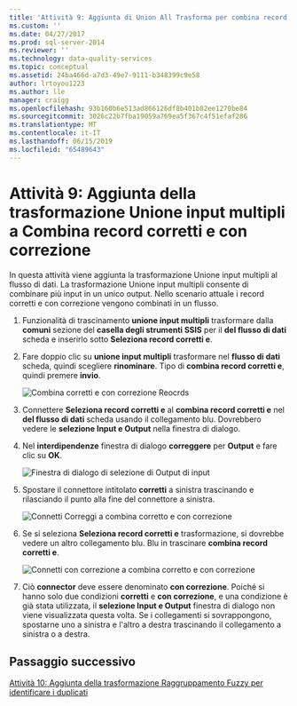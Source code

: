 ```yaml
---
title: 'Attività 9: Aggiunta di Union All Trasforma per combina record corretti e con correzione | Microsoft Docs'
ms.custom: ''
ms.date: 04/27/2017
ms.prod: sql-server-2014
ms.reviewer: ''
ms.technology: data-quality-services
ms.topic: conceptual
ms.assetid: 24ba466d-a7d3-49e7-9111-b348399c9e58
author: lrtoyou1223
ms.author: lle
manager: craigg
ms.openlocfilehash: 93b160b6e513ad866126df8b401b82ee1270be84
ms.sourcegitcommit: 3026c22b7fba19059a769ea5f367c4f51efaf286
ms.translationtype: MT
ms.contentlocale: it-IT
ms.lasthandoff: 06/15/2019
ms.locfileid: "65489643"
---
```

# <a name="task-9-adding-union-all-transform-to-combine-correct-and-corrected-records"></a>Attività 9: Aggiunta della trasformazione Unione input multipli a Combina record corretti e con correzione
  In questa attività viene aggiunta la trasformazione Unione input multipli al flusso di dati. La trasformazione Unione input multipli consente di combinare più input in un unico output. Nello scenario attuale i record corretti e con correzione vengono combinati in un flusso.  
  
1.  Funzionalità di trascinamento **unione input multipli** trasformare dalla **comuni** sezione del **casella degli strumenti SSIS** per il **del flusso di dati** scheda e inserirlo sotto **Seleziona record corretti e**.  
  
2.  Fare doppio clic su **unione input multipli** trasformare nel **flusso di dati** scheda, quindi scegliere **rinominare**. Tipo di **combina record corretti e**, quindi premere **invio**.  
  
     ![Combina corretti e con correzione Reocrds](../../2014/tutorials/media/et-addinguattocombinecacrecords-01.jpg "combinare Reocrds corretti e con correzione")  
  
3.  Connettere **Seleziona record corretti e** al **combina record corretti e** nel **del flusso di dati** scheda usando il collegamento blu. Dovrebbero vedere le **selezione Input e Output** nella finestra di dialogo.  
  
4.  Nel **interdipendenze** finestra di dialogo **correggere** per **Output** e fare clic su **OK**.  
  
     ![Finestra di dialogo di selezione di Output di input](../../2014/tutorials/media/et-addinguattocombinecacrecords-02.jpg "Output finestra di dialogo di selezione di Input")  
  
5.  Spostare il connettore intitolato **corretti** a sinistra trascinando e rilasciando il punto alla fine del connettore a sinistra.  
  
     ![Connetti Correggi a combina corretto e con correzione](../../2014/tutorials/media/et-addinguattocombinecacrecords-03.jpg "Connetti Correggi a combina corretto e con correzione")  
  
6.  Se si seleziona **Seleziona record corretti e** trasformazione, si dovrebbe vedere un altro collegamento blu. Blu in trascinare **combina record corretti e**.  
  
     ![Connetti con correzione a combina corretto e con correzione](../../2014/tutorials/media/et-addinguattocombinecacrecords-04.jpg "Connetti con correzione a combina corretto e con correzione")  
  
7.  Ciò **connector** deve essere denominato **con correzione**. Poiché si hanno solo due condizioni **corretti** e **con correzione**, e una condizione è già stata utilizzata, il **selezione Input e Output** finestra di dialogo non viene visualizzata questa volta. Se i collegamenti si sovrappongono, spostarne uno a sinistra e l'altro a destra trascinando il collegamento a sinistra o a destra.  
  
## <a name="next-step"></a>Passaggio successivo  
 [Attività 10: Aggiunta della trasformazione Raggruppamento Fuzzy per identificare i duplicati](../../2014/tutorials/task-10-adding-fuzzy-group-transform-to-identify-duplicates.md)  
  
  
